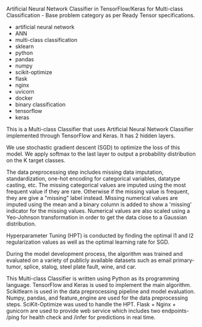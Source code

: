Artificial Neural Network Classifier in TensorFlow/Keras for Multi-class Classification - Base problem category as per Ready Tensor specifications.

- artificial neural network
- ANN
- multi-class classification
- sklearn
- python
- pandas
- numpy
- scikit-optimize
- flask
- nginx
- uvicorn
- docker
- binary classification
- tensorflow
- keras

This is a Multi-class Classifier that uses Artificial Neural Network Classifier implemented through TensorFlow and Keras. It has 2 hidden layers.

We use stochastic gradient descent (SGD) to optimize the loss of this model. We apply softmax to the last layer to output a probability distribution on the K target classes.

The data preprocessing step includes missing data imputation, standardization, one-hot encoding for categorical variables, datatype casting, etc. The missing categorical values are imputed using the most frequent value if they are rare. Otherwise if the missing value is frequent, they are give a "missing" label instead. Missing numerical values are imputed using the mean and a binary column is added to show a 'missing' indicator for the missing values. Numerical values are also scaled using a Yeo-Johnson transformation in order to get the data close to a Gaussian distribution.

Hyperparameter Tuning (HPT) is conducted by finding the optimal l1 and l2 regularization values as well as the optimal learning rate for SGD.

During the model development process, the algorithm was trained and evaluated on a variety of publicly available datasets such as email primary-tumor, splice, stalog, steel plate fault, wine, and car.

This Multi-class Classifier is written using Python as its programming language. TensorFlow and Keras is used to implement the main algorithm. Scikitlearn is used in the data preprocessing pipeline and model evaluation. Numpy, pandas, and feature_engine are used for the data preprocessing steps. SciKit-Optimize was used to handle the HPT. Flask + Nginx + gunicorn are used to provide web service which includes two endpoints- /ping for health check and /infer for predictions in real time.
